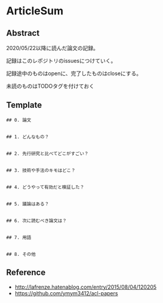 # ArticleSum
## Abstract
2020/05/22以降に読んだ論文の記録。

記録はこのレポジトリのissuesにつけていく。

記録途中のものはopenに、完了したものはcloseにする。

未読のものはTODOタグを付けておく

## Template
```
## 0. 論文


## 1. どんなもの？


## 2. 先行研究と比べてどこがすごい？


## 3. 技術や手法のキモはどこ？


## 4. どうやって有効だと検証した？


## 5. 議論はある？


## 6. 次に読むべき論文は？


## 7. 用語


## 8. その他

```

## Reference
* http://lafrenze.hatenablog.com/entry/2015/08/04/120205
* https://github.com/ymym3412/acl-papers
